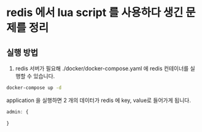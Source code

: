 # redis 에서 lua script 를 사용하다 생긴 문제를 정리

## 실행 방법
1. redis 서버가 필요해 ./docker/docker-compose.yaml 에 redis 컨테이너를 실행할 수 있습니다.
```Bash
docker-compose up -d
```

application 을 실행하면 2 개의 데이터가 redis 에 key, value로 들어가게 됩니다.
```JavaScript
admin: {
  
}
```